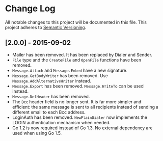 # Change Log

All notable changes to this project will be documented in this file.
This project adheres to [Semantic Versioning](http://semver.org/).

## [2.0.0] - 2015-09-02

- Mailer has been removed. It has been replaced by Dialer and Sender.
- `File` type and the `CreateFile` and `OpenFile` functions have been removed.
- `Message.Attach` and `Message.Embed` have a new signature.
- `Message.GetBodyWriter` has been removed. Use `Message.AddAlternativeWriter`
  instead.
- `Message.Export` has been removed. `Message.WriteTo` can be used instead.
- `Message.DelHeader` has been removed.
- The `Bcc` header field is no longer sent. It is far more simpler and
  efficient: the same message is sent to all recipients instead of sending a
  different email to each Bcc address.
- LoginAuth has been removed. `NewPlainDialer` now implements the LOGIN
  authentication mechanism when needed.
- Go 1.2 is now required instead of Go 1.3. No external dependency are used when
  using Go 1.5.
